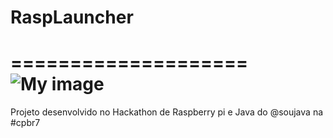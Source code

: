 RaspLauncher
====================
====================
![My image](https://pbs.twimg.com/profile_images/428993577482338304/fLxGvicj.png)
=========

Projeto desenvolvido no Hackathon de Raspberry pi e Java do @soujava na #cpbr7 
